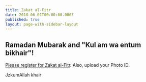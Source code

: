 ```yaml
---
title: Zakat al-Fitr
date: 2018-06-01T00:00:00.000Z
published: true
layout: page-with-sidebar-layout
---
```

## Ramadan Mubarak and "Kul am wa entum bikhair"!

[Please register for Zakat al-Fitr](https://forms.gle/NyGkiGW6WqcQeXqi7). Also, upload your Photo ID.

JzkumAllah khair
